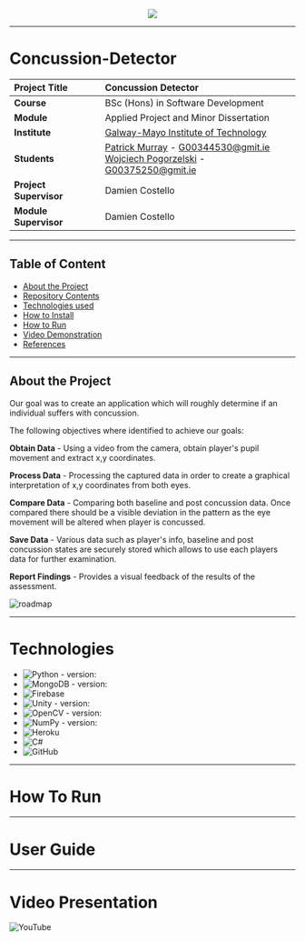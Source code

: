 <p align="center">
  <img src="https://user-images.githubusercontent.com/57759154/140659027-396b5850-35dd-408e-8a57-51adbcfd9bdc.png" />
</p>

***

# Concussion-Detector

| **Project Title** | Concussion Detector
| :------------- |:-------------|
| **Course**              | BSc (Hons) in Software Development |
| **Module**              | Applied Project and Minor Dissertation |
| **Institute**           | [Galway-Mayo Institute of Technology](https://www.gmit.ie/) |
| **Students**             | [Patrick Murray](https://github.com/PatrickMurray78) - G00344530@gmit.ie <br> [Wojciech Pogorzelski](https://github.com/wojtekpogo) - G00375250@gmit.ie |
| **Project Supervisor**     | Damien Costello |
| **Module Supervisor**   | Damien Costello |

***

## Table of Content
- [About the Project](#About-the-project)
- [Repository Contents](#Repository-contents)
- [Technologies used](#Technologies-used)
- [How to Install](#How-to-install)
- [How to Run](#How-to-run)
- [Video Demonstration](#Video-demonstation)
- [References](#References)

***

## About the Project
Our goal was to create an application which will roughly determine if an individual suffers with concussion.

The following objectives where identified to achieve our goals:

**Obtain Data** - Using a video from the camera, obtain player's pupil movement and extract x,y coordinates.

**Process Data** - Processing the captured data in order to create a graphical interpretation of x,y coordinates from both eyes.

**Compare Data** - Comparing both baseline and post concussion data. Once compared there should be a visible deviation in the pattern as the eye movement will be altered when player is concussed.

**Save Data** - Various data such as player's info, baseline and post concussion states are securely stored which allows to use each players data for further examination. 

**Report Findings** -  Provides a visual feedback of the results of the assessment. 

![roadmap](https://user-images.githubusercontent.com/55446533/159567244-cf8ebe9a-9aa1-44f5-8bea-8ca526ca15f7.jpg)

***

# Technologies

* ![Python](https://img.shields.io/badge/python-3670A0?style=for-the-badge&logo=python&logoColor=ffdd54) - version:
* ![MongoDB](https://img.shields.io/badge/MongoDB-%234ea94b.svg?style=for-the-badge&logo=mongodb&logoColor=white) - version:
* ![Firebase](https://img.shields.io/badge/firebase-%23039BE5.svg?style=for-the-badge&logo=firebase)
* ![Unity](https://img.shields.io/badge/unity-%23000000.svg?style=for-the-badge&logo=unity&logoColor=white) - version: 
* ![OpenCV](https://img.shields.io/badge/opencv-%23white.svg?style=for-the-badge&logo=opencv&logoColor=white) - version:
* ![NumPy](https://img.shields.io/badge/numpy-%23013243.svg?style=for-the-badge&logo=numpy&logoColor=white) - version:
* ![Heroku](https://img.shields.io/badge/heroku-%23430098.svg?style=for-the-badge&logo=heroku&logoColor=white)
* ![C#](https://img.shields.io/badge/c%23-%23239120.svg?style=for-the-badge&logo=c-sharp&logoColor=white)
* ![GitHub](https://img.shields.io/badge/github-%23121011.svg?style=for-the-badge&logo=github&logoColor=white)

***

# How To Run


***

# User Guide


***

# Video Presentation

![YouTube](https://img.shields.io/badge/ConcussionDetector-%23FF0000.svg?style=for-the-badge&logo=YouTube&logoColor=white)




